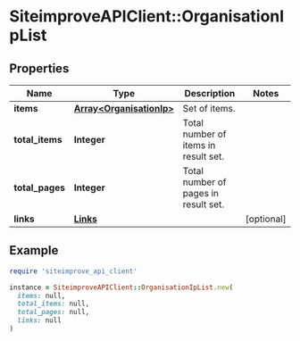 # SiteimproveAPIClient::OrganisationIpList

## Properties

| Name | Type | Description | Notes |
| ---- | ---- | ----------- | ----- |
| **items** | [**Array&lt;OrganisationIp&gt;**](OrganisationIp.md) | Set of items. |  |
| **total_items** | **Integer** | Total number of items in result set. |  |
| **total_pages** | **Integer** | Total number of pages in result set. |  |
| **links** | [**Links**](Links.md) |  | [optional] |

## Example

```ruby
require 'siteimprove_api_client'

instance = SiteimproveAPIClient::OrganisationIpList.new(
  items: null,
  total_items: null,
  total_pages: null,
  links: null
)
```


